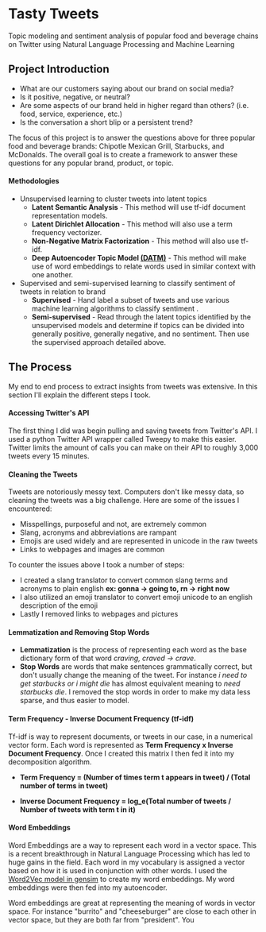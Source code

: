 # Tasty Tweets
Topic modeling and sentiment analysis of popular food and beverage chains on Twitter using Natural Language Processing and Machine Learning

## Project Introduction
* What are our customers saying about our brand on social media?  
* Is it positive, negative, or neutral?
* Are some aspects of our brand held in higher regard than others? (i.e. food, service, experience, etc.)
* Is the conversation a short blip or a persistent trend?

The focus of this project is to answer the questions above for three popular food and beverage brands: Chipotle Mexican Grill, Starbucks, and McDonalds.  The overall goal is to create a framework to answer these questions for any popular brand, product, or topic.

#### Methodologies
* Unsupervised learning to cluster tweets into latent topics
    * **Latent Semantic Analysis** - This method will use tf-idf document representation models.
    * **Latent Dirichlet Allocation** - This method will also use a term frequency vectorizer.
    * **Non-Negative Matrix Factorization** - This method will also use tf-idf.
    * **Deep Autoencoder Topic Model  [(DATM)](https://www.prhlt.upv.es/workshops/iwes15/pdf/iwes15-kumar-d'haro.pdf "DATM")** - This method will make use of word embeddings to relate words used in similar context with one another.
* Supervised and semi-supervised learning to classify sentiment of tweets in relation to brand
    * **Supervised** - Hand label a subset of tweets and use various machine learning algorithms to classify sentiment .
    * **Semi-supervised** - Read through the latent topics identified by the unsupervised models and determine if topics can be divided into generally positive, generally negative, and no sentiment.  Then use the supervised approach detailed above.

## The Process
My end to end process to extract insights from tweets was extensive.  In this section I'll explain the different steps I took.

#### Accessing Twitter's API
The first thing I did was begin pulling and saving tweets from Twitter's API.  I used a python Twitter API wrapper called Tweepy to make this easier.  Twitter limits the amount of calls you can make on their API to roughly 3,000 tweets every 15 minutes.  

#### Cleaning the Tweets
Tweets are notoriously messy text.  Computers don't like messy data, so cleaning the tweets was a big challenge.  Here are some of the issues I encountered:
* Misspellings, purposeful and not, are extremely common   
* Slang, acronyms and abbreviations are rampant
* Emojis are used widely and are represented in unicode in the raw tweets
* Links to webpages and images are common

To counter the issues above I took a number of steps:
* I created a slang translator to convert common slang terms and acronyms to plain english **ex: gonna -> going to, rn -> right now**
* I also utilized an emoji translator to convert emoji unicode to an english description of the emoji
* Lastly I removed links to webpages and pictures

#### Lemmatization and Removing Stop Words
* **Lemmatization** is the process of representing each word as the base dictionary form of that word *craving, craved -> crave*.
* **Stop Words** are words that make sentences grammatically correct, but don't usually change the meaning of the tweet. For instance *i need to get starbucks or i might die* has almost equivalent meaning to *need starbucks die*.  I removed the stop words in order to make my data less sparse, and thus easier to model.

#### Term Frequency - Inverse Document Frequency (tf-idf)

Tf-idf is way to represent documents, or tweets in our case, in a numerical vector form.  Each word is represented as **Term Frequency x Inverse Document Frequency**.  Once I created this matrix I then fed it into my decomposition algorithm.

* **Term Frequency = (Number of times term t appears in tweet) / (Total number of terms in tweet)**

* **Inverse Document Frequency = log_e(Total number of tweets / Number of tweets with term t in it)**

#### Word Embeddings

Word Embeddings are a way to represent each word in a vector space.  This is a recent breakthrough in Natural Language Processing which has led to huge gains in the field.  Each word in my vocabulary is assigned a vector based on how it is used in conjunction with other words.  I used the [Word2Vec model in gensim](https://radimrehurek.com/gensim/models/word2vec.html) to create my word embeddings.  My word embeddings were then fed into my autoencoder.

Word embeddings are great at representing the meaning of words in vector space.  For instance "burrito" and "cheeseburger" are close to each other in vector space, but they are both far from "president".  You

